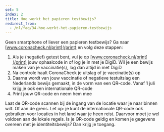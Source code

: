 ```yaml
---
set: 5
index: 2
title: Hoe werkt het papieren testbewijs? 
redirect_from: 
  - /nl/faq/34-hoe-werkt-het-papieren-testbewijs
---
```

Geen smartphone of liever een papieren testbewijs? Ga naar [www.coronacheck.nl/print](/print) en volg deze stappen: 

1. Als je (negatief) getest bent, vul je op [www.coronacheck.nl/print](/print) jouw ophaalcode in of log je in met je DigiD. Wil je een bewijs maken van je vaccinatie(s), log dan altijd in met DigiD 
2. Na controle haalt CoronaCheck je uitslag of je vaccinatie(s) op
3. Daarna wordt van jouw vaccinatie of negatieve testuitslag een Nederlands bewijs gemaakt, in de vorm van een QR-code. Vanaf 1 juli krijg je ook een internationale QR-code
4. Print jouw QR-code en neem hem mee

Laat de QR-code scannen bij de ingang van de locatie waar je naar binnen wilt. Of aan de grens. Let op: je kunt de internationale QR-code ook gebruiken voor locaties in het land waar je heen reist. Daarvoor moet je wel voldoen aan de lokale regels. Is je QR-code geldig en komen je gegevens overeen met je identiteitsbewijs? Dan krijg je toegang.
